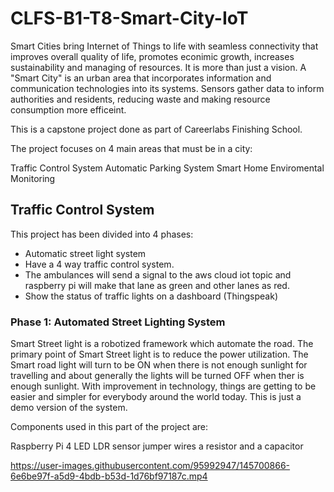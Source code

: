 # CLFS-B1-T8-Smart-City-IoT
Smart Cities bring Internet of Things to life with seamless connectivity that improves overall quality of life, promotes econimic growth, increases sustainability and managing of resources. It is more than just a vision. A "Smart City" is an urban area that incorporates information and communication technologies into its systems. Sensors gather data to inform authorities and residents, reducing waste and making resource consumption more efficeint.

This is a capstone project done as part of Careerlabs Finishing School.

The project focuses on 4 main areas that must be in a city:

Traffic Control System
Automatic Parking System
Smart Home
Enviromental Monitoring

## Traffic Control System

This project has been divided into 4 phases:
* Automatic street light system
* Have a 4 way traffic control system.
* The ambulances will send a signal to the aws cloud iot topic and raspberry pi will make that
lane as green and other lanes as red.
* Show the status of traffic lights on a dashboard (Thingspeak)

### Phase 1: Automated Street Lighting System
Smart Street light is a robotized framework which automate the road. The primary point of Smart Street light is to reduce the power utilization. The Smart road light will turn to be ON when there is not enough sunlight for travelling and about generally the lights will be turned OFF when ther is enough sunlight. With improvement in technology, things are getting to be easier and simpler for everybody around the world today. This is just a demo version of the system.

Components used in this part of the project are:

Raspberry Pi 4
LED
LDR sensor
jumper wires
a resistor and a capacitor

https://user-images.githubusercontent.com/95992947/145700866-6e6be97f-a5d9-4bdb-b53d-1d76bf97187c.mp4

